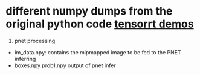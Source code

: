 # different numpy dumps from the original python code [tensorrt demos](https://github.com/jkjung-avt/tensorrt_demos)

1. pnet processing
* im_data.npy: contains the mipmapped image to be fed to the PNET inferring
* boxes.npy prob1.npy output of pnet infer
